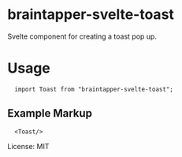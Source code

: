 # braintapper-svelte-toast

Svelte component for creating a toast pop up.


# Usage

```
  import Toast from "braintapper-svelte-toast";
```

## Example Markup

```
  <Toast/>
```



License: MIT